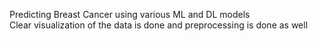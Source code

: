 Predicting Breast Cancer using various ML and DL models
<br>
Clear visualization of the data is done and preprocessing is done as well
